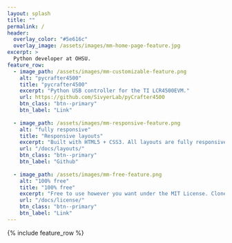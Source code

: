 ```yaml
---
layout: splash
title: ""
permalink: /
header:
  overlay_color: "#5e616c"
  overlay_image: /assets/images/mm-home-page-feature.jpg
excerpt: >
  Python developer at OHSU.
feature_row:
  - image_path: /assets/images/mm-customizable-feature.png
    alt: "pycrafter4500"
    title: "pycrafter4500"
    excerpt: "Python USB controller for the TI LCR4500EVM."
    url: https://github.com/SivyerLab/pyCrafter4500
    btn_class: "btn--primary"
    btn_label: "Link"
    
  - image_path: /assets/images/mm-responsive-feature.png
    alt: "fully responsive"
    title: "Responsive layouts"
    excerpt: "Built with HTML5 + CSS3. All layouts are fully responsive with helpers to augment your content."
    url: "/docs/layouts/"
    btn_class: "btn--primary"
    btn_label: "Github"
    
  - image_path: /assets/images/mm-free-feature.png
    alt: "100% free"
    title: "100% free"
    excerpt: "Free to use however you want under the MIT License. Clone it, fork it, customize it... whatever!"
    url: "/docs/license/"
    btn_class: "btn--primary"
    btn_label: "Link"      
---
```


{% include feature_row %}